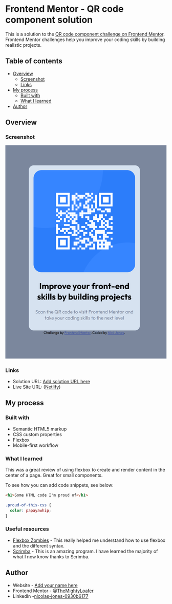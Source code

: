 # Frontend Mentor - QR code component solution

This is a solution to the [QR code component challenge on Frontend Mentor](https://www.frontendmentor.io/challenges/qr-code-component-iux_sIO_H). Frontend Mentor challenges help you improve your coding skills by building realistic projects. 

## Table of contents

- [Overview](#overview)
  - [Screenshot](#screenshot)
  - [Links](#links)
- [My process](#my-process)
  - [Built with](#built-with)
  - [What I learned](#what-i-learned)
- [Author](#author)


## Overview

### Screenshot

![](./images/screenshot.png)

### Links

- Solution URL: [Add solution URL here](https://your-solution-url.com)
- Live Site URL: ([Netlify](https://magnificent-kataifi-19e260.netlify.app/))

## My process

### Built with

- Semantic HTML5 markup
- CSS custom properties
- Flexbox
- Mobile-first workflow


### What I learned

This was a great review of using flexbox to create and render content in the center of a page. Great for small components.

To see how you can add code snippets, see below:

```html
<h1>Some HTML code I'm proud of</h1>
```
```css
.proud-of-this-css {
  color: papayawhip;
}
```



### Useful resources

- [Flexbox Zombies](https://mastery.games/flexboxzombies/) - This really helped me understand how to use flexbox and the different syntax.
- [Scrimba](https://scrimba.com/) - This is an amazing program. I have learned the majority of what I now know thanks to Scrimba.


## Author

- Website - [Add your name here](https://www.your-site.com)
- Frontend Mentor - [@TheMightyLoafer](https://www.frontendmentor.io/profile/TheMightyLoafer)
- LinkedIn -[nicolas-jones-0930b6177](https://www.linkedin.com/in/nicolas-jones-0930b6177/)

